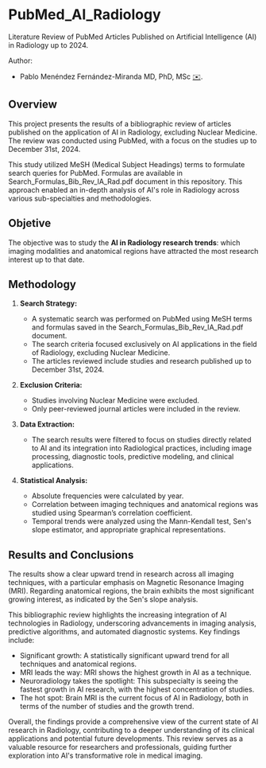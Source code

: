 # PubMed_AI_Radiology
Literature Review of PubMed Articles Published on Artificial Intelligence (AI) in Radiology up to 2024.

Author:
* Pablo Menéndez Fernández-Miranda MD, PhD, MSc [✉️](mailto:pablomenendezfernandezmiranda@gmail.com).

## Overview

This project presents the results of a bibliographic review of articles published on the application of AI in Radiology, excluding Nuclear Medicine. The review was conducted using PubMed, with a focus on the studies up to December 31st, 2024.

This study utilized MeSH (Medical Subject Headings) terms to formulate search queries for PubMed. Formulas are available in Search_Formulas_Bib_Rev_IA_Rad.pdf document in this repository. This approach enabled an in-depth analysis of AI's role in Radiology across various sub-specialties and methodologies.

## Objetive
The objective was to study the **AI in Radiology research trends**: which imaging modalities and anatomical regions have attracted the most research interest up to that date.

## Methodology

1. **Search Strategy:**
   - A systematic search was performed on PubMed using MeSH terms and formulas saved in the Search_Formulas_Bib_Rev_IA_Rad.pdf document.
   - The search criteria focused exclusively on AI applications in the field of Radiology, excluding Nuclear Medicine.
   - The articles reviewed include studies and research published up to December 31st, 2024.

2. **Exclusion Criteria:**
   - Studies involving Nuclear Medicine were excluded.
   - Only peer-reviewed journal articles were included in the review.

3. **Data Extraction:**
   - The search results were filtered to focus on studies directly related to AI and its integration into Radiological practices, including image processing, diagnostic tools, predictive modeling, and clinical applications.

3. **Statistical Analysis:**
   - Absolute frequencies were calculated by year.
   - Correlation between imaging techniques and anatomical regions was studied using Spearman’s correlation coefficient.
   - Temporal trends were analyzed using the Mann-Kendall test, Sen's slope estimator, and appropriate graphical representations.

## Results and Conclusions
The results show a clear upward trend in research across all imaging techniques, with a particular emphasis on Magnetic Resonance Imaging (MRI). Regarding anatomical regions, the brain exhibits the most significant growing interest, as indicated by the Sen's slope analysis.

This bibliographic review highlights the increasing integration of AI technologies in Radiology, underscoring advancements in imaging analysis, predictive algorithms, and automated diagnostic systems. Key findings include:
   - Significant growth: A statistically significant upward trend for all techniques and anatomical regions.
   - MRI leads the way: MRI shows the highest growth in AI as a technique.
   - Neuroradiology takes the spotlight: This subspecialty is seeing the fastest growth in AI research, with the highest concentration of studies.
   - The hot spot: Brain MRI is the current focus of AI in Radiology, both in terms of the number of studies and the growth trend.

Overall, the findings provide a comprehensive view of the current state of AI research in Radiology, contributing to a deeper understanding of its clinical applications and potential future developments. This review serves as a valuable resource for researchers and professionals, guiding further exploration into AI's transformative role in medical imaging.

